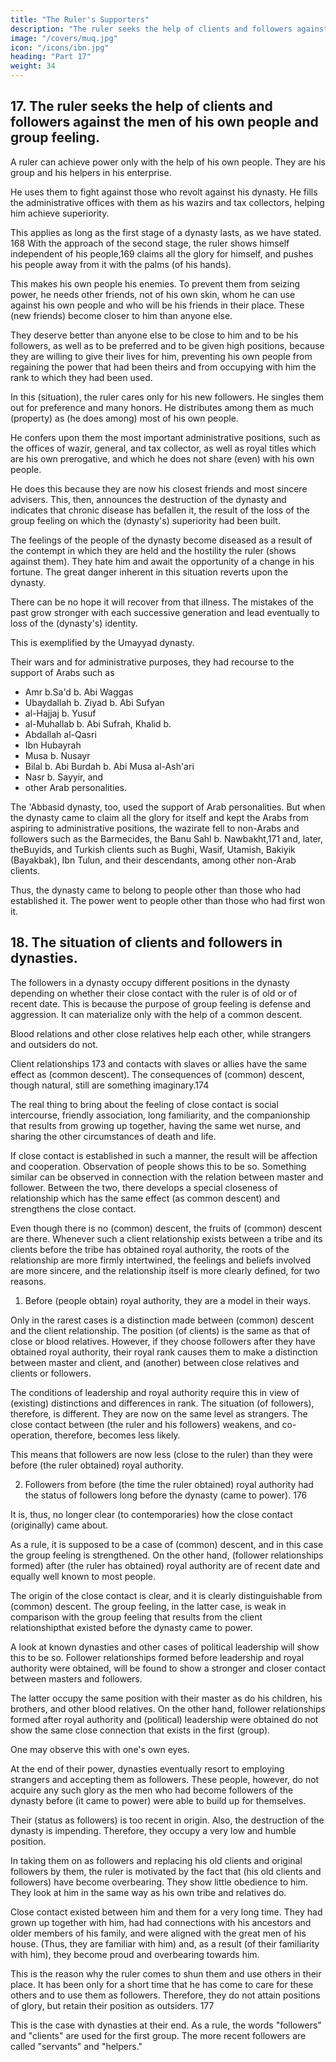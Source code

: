 ```yaml
---
title: "The Ruler's Supporters"
description: "The ruler seeks the help of clients and followers against the men of his own people and group feeling"
image: "/covers/muq.jpg"
icon: "/icons/ibn.jpg"
heading: "Part 17"
weight: 34
---
```




## 17. The ruler seeks the help of clients and followers against the men of his own people and group feeling.

A ruler can achieve power only with the help of his own people. They are his group and his helpers in his enterprise. 

He uses them to fight against those who revolt against his dynasty. He fills the administrative offices with them as his wazirs and tax collectors, helping him achieve superiority. 

<!-- They participate in the government. They share in all his other important affairs. -->

This applies as long as the first stage of a dynasty lasts, as we have stated. 168 With the approach of the second stage, the ruler shows himself independent of his people,169 claims all the glory for himself, and pushes his people away from it with the palms (of his hands). 

This makes his own people his enemies. To prevent them from seizing power, he needs other friends, not of his own skin, whom he can use against his own people and who will be his friends in their place. These (new friends) become closer to him than anyone else. 

They deserve better than anyone else to be close to him and to be his followers, as well as to be preferred and to be given high positions, because they are willing to give their lives for him, preventing his own people from regaining the power that had been theirs and from occupying with him the rank to which they had been used.

In this (situation), the ruler cares only for his new followers. He singles them out for preference and many honors. He distributes among them as much (property) as (he does among) most of his own people. 

He confers upon them the most important administrative positions, such as the offices of wazir, general, and tax collector, as well as royal titles which are his own prerogative, and which he does not share (even) with his own people. 

He does this because they are now his closest friends and most sincere advisers. This, then, announces the destruction of
the dynasty and indicates that chronic disease has befallen it, the result of the loss of the group feeling on which the (dynasty's) superiority had been built. 

The feelings of the people of the dynasty become diseased as a result of the contempt in which they
are held and the hostility the ruler (shows against them). They hate him and await
the opportunity of a change in his fortune. The great danger inherent in this situation
reverts upon the dynasty. 

There can be no hope it will recover from that illness. The mistakes of the past grow stronger with each successive generation and lead eventually to loss of the (dynasty's) identity.

This is exemplified by the Umayyad dynasty. 

Their wars and for administrative purposes, they had recourse to the support of Arabs such as 
- Amr b.Sa'd b. Abi Waggas
- Ubaydallah b. Ziyad b. Abi Sufyan
- al-Hajjaj b. Yusuf
- al-Muhallab b. Abi Sufrah, Khalid b. 
- Abdallah al-Qasri
- Ibn Hubayrah
- Musa b. Nusayr
- Bilal b. Abi Burdah b. Abi Musa al-Ash'ari
- Nasr b. Sayyir, and 
- other Arab personalities. 

The 'Abbasid dynasty, too, used the support of Arab personalities. But when the dynasty came to claim all the glory for itself and kept the Arabs from aspiring to administrative positions, the wazirate fell to non-Arabs and followers such as the Barmecides, the Banu Sahl b. Nawbakht,171 and, later, theBuyids, and Turkish clients such as Bughi, Wasif, Utamish, Bakiyik (Bayakbak), Ibn Tulun, and their descendants, among other non-Arab clients. 

Thus, the dynasty came to belong to people other than those who had established it. The power went to people other than those who had first won it.


## 18. The situation of clients and followers in dynasties.

The followers in a dynasty occupy different positions in the dynasty depending on whether their close contact with the ruler is of old or of recent date. This is because the purpose of group feeling is defense and aggression. It can materialize only with the help of a common descent. 

Blood relations and other close relatives help each other, while strangers and outsiders do not. 

Client relationships 173 and contacts with slaves or allies have the same effect as (common descent). The consequences of
(common) descent, though natural, still are something imaginary.174 

The real thing to bring about the feeling of close contact is social intercourse, friendly association, long familiarity, and the companionship that results from growing up together, having the same wet nurse, and sharing the other circumstances of death and life. 

If close contact is established in such a manner, the result will be affection and cooperation. Observation of people shows this to be so. Something similar can be observed in connection with the relation between master and follower. Between the two, there develops a special closeness of relationship which has the same effect (as common descent) and strengthens the close contact. 

Even though there is no (common) descent, the fruits of (common) descent are there. Whenever such a client relationship exists between a tribe and its clients before the tribe has obtained royal authority, the roots of the relationship are more firmly intertwined, the feelings and beliefs involved are more sincere, and the relationship itself is more clearly defined, for two reasons. 

1. Before (people obtain) royal authority, they are a model in their ways. 

Only in the rarest cases is a distinction made between (common) descent and the client relationship. The position (of clients) is the same as that of close or blood relatives. However, if they choose followers after they have obtained royal
authority, their royal rank causes them to make a distinction between master and client, and (another) between close relatives and clients or followers. 

The conditions of leadership and royal authority require this in view of (existing) distinctions and differences in rank. The situation (of followers), therefore, is different. They are now on the same level as strangers. The close contact between (the ruler and his followers) weakens, and co-operation, therefore, becomes less likely. 

This means that followers are now less (close to the ruler) than they were before (the ruler obtained) royal authority.

2. Followers from before (the time the ruler obtained) royal authority had the status of followers long before the dynasty (came to power). 176 

It is, thus, no longer clear (to contemporaries) how the close contact (originally) came about.

As a rule, it is supposed to be a case of (common) descent, and in this case the group feeling is strengthened. On the other hand, (follower relationships formed) after (the ruler has obtained) royal authority are of recent date and equally well
known to most people. 

The origin of the close contact is clear, and it is clearly distinguishable from (common) descent. The group feeling, in the latter case, is weak in comparison with the group feeling that results from the client relationshipthat existed before the dynasty came to power.

A look at known dynasties and other cases of political leadership will show this to be so. Follower relationships formed before leadership and royal authority were obtained, will be found to show a stronger and closer contact between masters and followers. 
 
The latter occupy the same position with their master as do his children, his brothers, and other blood relatives. On the other hand, follower relationships formed after royal authority and (political) leadership were obtained do not show the same close connection that exists in the first (group). 

One may observe this with one's own eyes.

At the end of their power, dynasties eventually resort to employing strangers and accepting them as followers. These people, however, do not acquire any such glory as the men who had become followers of the dynasty before (it came to power) were able to build up for themselves. 

Their (status as followers) is too recent in origin. Also, the destruction of the dynasty is impending. Therefore, they occupy
a very low and humble position. 

In taking them on as followers and replacing his old clients and original followers by them, the ruler is motivated by the fact that (his old clients and followers) have become overbearing. They show little obedience to him. They look at him in the same way as his own tribe and relatives do. 

Close contact existed between him and them for a very long time. They had grown up together with him, had had connections with his ancestors and older members of his family, and were aligned with the great men of his house. (Thus, they are familiar with him) and, as a result (of their familiarity with him), they become proud and overbearing towards him. 

This is the reason why the ruler comes to shun them and use others in their place. It has been only for a short time that he has come to care for these others and to use them as followers. Therefore, they do not attain positions of glory, but retain their position as outsiders. 177

This is the case with dynasties at their end. As a rule, the words "followers" and "clients" are used for the first group. The more recent followers are called "servants" and "helpers."


